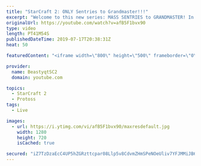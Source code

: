 ```yaml
---
title: "StarCraft 2: ONLY Sentries to Grandmaster!!!"
excerpt: "Welcome to this new series: MASS SENTRIES to GRANDMASTER! In this series, we will see how far I can get by playing ONLY Sentries on the ladder in ALL Protoss matchups!  Feel free to let me know if you have any suggestions for future videos. I hope you guys enjoy this one!  Check out my stream on Twitch"
originalUrl: https://youtube.com/watch?v=afB5F1bvx90
type: video
length: PT41M54S
publishedDateTime: 2019-07-17T20:38:31Z
heat: 50

featuredContent: "<iframe width=\"800\" height=\"500\" frameborder=\"0\" src=\"https://www.youtube.com/embed/afB5F1bvx90\" allow=\"accelerometer; autoplay; encrypted-media; gyroscope; picture-in-picture\" allowfullscreen></iframe>"

provider:
  name: BeastyqtSC2
  domain: youtube.com

topics:
  - StarCraft 2
  - Protoss
tags:
  - Live

images:
  - url: https://i.ytimg.com/vi/afB5F1bvx90/maxresdefault.jpg
    width: 1280
    height: 720
    isCached: true

secured: "iZ7TzDzaEcC4UP5hZGRzttcpar08Llp5v8CdvmZHmSPeNOeUliv7YFJMMiJB6Uc15QTB5fzZ6VFPLdYChbWrxJbDP25k6sn9e6n3rxOY9EjGtMQ3xikfEF/oVQDlwkgBclPZpGNC5uudrxu+XpAzGCrk8gpxDhlhEbs+LHfeWm5og8qV7Zu8jj8q6x5gMnqxl7vZdoGcY+u2w+S5iSr53nkbX8Kinj/DCrf5cD8f3dTG10FNHNUykLfiFUA/fvQ4yMlIKkNRoRoNuIhrsU0kNwwHfdjQEi0Ufi1s3Cs8H8Uo3I0X7BsergQXI7ZCZDTW+ChHXgRjQCCzS6o7NMDV64GR6oM9l0yLaCYBwkBII6yiEUeGtmgHbYv3BF2ztbyLWGa1tqv78UVkXgsbDBhXu7znNtdX7hjjcnEFuZTN3cM=;zidLwi5TXNjbL0Ro1+U7dw=="
---
```


